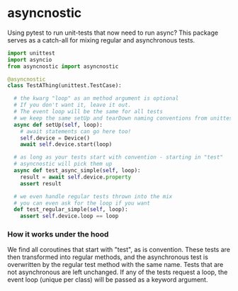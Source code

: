 # asyncnostic
Using pytest to run unit-tests that now need to run async?
This package serves as a catch-all for mixing regular and asynchronous tests.

```py
import unittest
import asyncio
from asyncnostic import asyncnostic

@asyncnostic
class TestAThing(unittest.TestCase):

  # the kwarg "loop" as an method argument is optional
  # If you don't want it, leave it out.
  # The event loop will be the same for all tests
  # we keep the same setUp and tearDown naming conventions from unittest
  async def setUp(self, loop):
    # await statements can go here too!
    self.device = Device()
    await self.device.start(loop)

  # as long as your tests start with convention - starting in "test"
  # asyncnostic will pick them up
  async def test_async_simple(self, loop):
    result = await self.device.property
    assert result

  # we even handle regular tests thrown into the mix
  # you can even ask for the loop if you want
  def test_regular_simple(self, loop):
    assert self.device.loop == loop

```

### How it works under the hood
We find all coroutines that start with "test", as is convention. These tests are then transformed into regular methods, and the asynchronous test is overwritten by the regular test method with the same name. Tests that are not asynchronous are left unchanged. If any of the tests request a loop, the event loop (unique per class) will be passed as a keyword argument.
